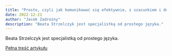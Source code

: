 ```yaml
---
title: "Prosto, czyli jak komunikować się efektywnie, z szacunkiem i dostępnie"
date: 2022-12-21
author: "Jacek Zadrożny"
description: "Beata Strzelczyk jest specjalistką od prostego języka."
---
```


Beata Strzelczyk jest specjalistką od prostego języka.

[Pełna treść artykułu](https://dostepnik.substack.com/p/prosto-czyli-jak-komunikowac-sie-ba1)
